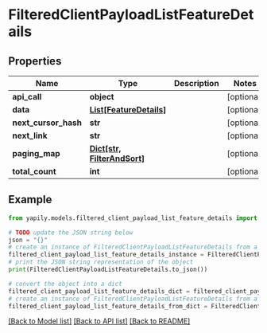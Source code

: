 # FilteredClientPayloadListFeatureDetails


## Properties

Name | Type | Description | Notes
------------ | ------------- | ------------- | -------------
**api_call** | **object** |  | [optional] 
**data** | [**List[FeatureDetails]**](FeatureDetails.md) |  | [optional] 
**next_cursor_hash** | **str** |  | [optional] 
**next_link** | **str** |  | [optional] 
**paging_map** | [**Dict[str, FilterAndSort]**](FilterAndSort.md) |  | [optional] 
**total_count** | **int** |  | [optional] 

## Example

```python
from yapily.models.filtered_client_payload_list_feature_details import FilteredClientPayloadListFeatureDetails

# TODO update the JSON string below
json = "{}"
# create an instance of FilteredClientPayloadListFeatureDetails from a JSON string
filtered_client_payload_list_feature_details_instance = FilteredClientPayloadListFeatureDetails.from_json(json)
# print the JSON string representation of the object
print(FilteredClientPayloadListFeatureDetails.to_json())

# convert the object into a dict
filtered_client_payload_list_feature_details_dict = filtered_client_payload_list_feature_details_instance.to_dict()
# create an instance of FilteredClientPayloadListFeatureDetails from a dict
filtered_client_payload_list_feature_details_from_dict = FilteredClientPayloadListFeatureDetails.from_dict(filtered_client_payload_list_feature_details_dict)
```
[[Back to Model list]](../README.md#documentation-for-models) [[Back to API list]](../README.md#documentation-for-api-endpoints) [[Back to README]](../README.md)


